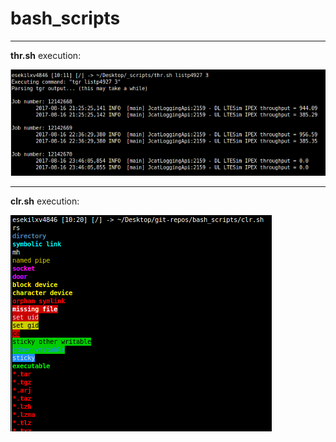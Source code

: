 # bash_scripts

---

**thr.sh** execution:

![thr_exec](https://github.com/Piotr-Kwiatkowski/bash_scripts/blob/master/res/thr_exec.PNG)

---

**clr.sh** execution:

![clr_exec](https://github.com/Piotr-Kwiatkowski/bash_scripts/blob/master/res/clr_exec.PNG)
